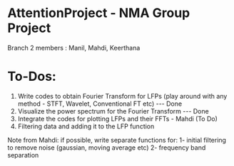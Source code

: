 # AttentionProject - NMA Group Project
Branch 2 members : Manil, Mahdi, Keerthana

# To-Dos:
1. Write codes to obtain Fourier Transform for LFPs (play around with any method - STFT, Wavelet, Conventional FT etc)  --- Done
2. Visualize the power spectrum for the Fourier Transform  --- Done
3. Integrate the codes for plotting LFPs and their FFTs  - Mahdi (To Do)
4. Filtering data and adding it to the LFP function 

Note from Mahdi: if possible, write separate functions for: 1- initial filtering to remove noise (gaussian, moving average etc) 2- frequency band separation
